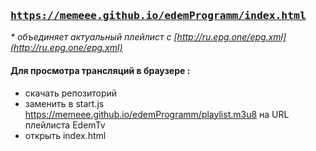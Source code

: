 
 ### <pre>https://memeee.github.io/edemProgramm/index.html</pre>
 <em>* oбъединяет актуальный плейлист  с [http://ru.epg.one/epg.xml](http://ru.epg.one/epg.xml)</em>
#### Для просмотра трансляций в браузере : 
* скачать репозиторий
* заменить в start.js  https://memeee.github.io/edemProgramm/playlist.m3u8  на  URL плейлиста EdemTv
* открыть index.html 
